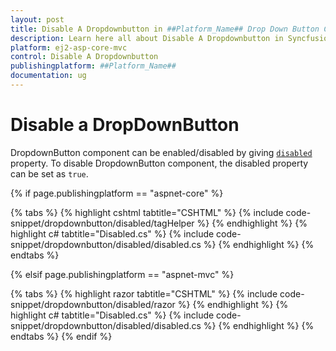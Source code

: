 ```yaml
---
layout: post
title: Disable A Dropdownbutton in ##Platform_Name## Drop Down Button Component
description: Learn here all about Disable A Dropdownbutton in Syncfusion ##Platform_Name## Drop Down Button component of Syncfusion Essential JS 2 and more.
platform: ej2-asp-core-mvc
control: Disable A Dropdownbutton
publishingplatform: ##Platform_Name##
documentation: ug
---
```



# Disable a DropDownButton

DropdownButton component can be enabled/disabled by giving [`disabled`](https://help.syncfusion.com/cr/aspnetcore-js2/Syncfusion.EJ2.SplitButtons.DropDownButton.html#Syncfusion_EJ2_SplitButtons_DropDownButton_Disabled) property. To disable DropdownButton component, the disabled property can be set as `true`.

{% if page.publishingplatform == "aspnet-core" %}

{% tabs %}
{% highlight cshtml tabtitle="CSHTML" %}
{% include code-snippet/dropdownbutton/disabled/tagHelper %}
{% endhighlight %}
{% highlight c# tabtitle="Disabled.cs" %}
{% include code-snippet/dropdownbutton/disabled/disabled.cs %}
{% endhighlight %}
{% endtabs %}

{% elsif page.publishingplatform == "aspnet-mvc" %}

{% tabs %}
{% highlight razor tabtitle="CSHTML" %}
{% include code-snippet/dropdownbutton/disabled/razor %}
{% endhighlight %}
{% highlight c# tabtitle="Disabled.cs" %}
{% include code-snippet/dropdownbutton/disabled/disabled.cs %}
{% endhighlight %}
{% endtabs %}
{% endif %}

